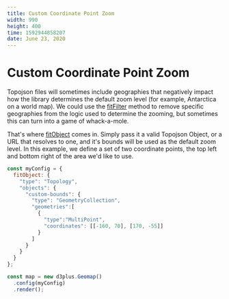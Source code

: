 ```yaml
---
title: Custom Coordinate Point Zoom
width: 990
height: 400
time: 1592944858207
date: June 23, 2020
---
```


# Custom Coordinate Point Zoom

Topojson files will sometimes include geographies that negatively impact how the library determines the default zoom level (for example, Antarctica on a world map). We could use the [fitFilter](https://d3plus.org/docs/#Geomap.fitFilter) method to remove specific geographies from the logic used to determine the zooming, but sometimes this can turn into a game of whack-a-mole.

That's where [fitObject](https://d3plus.org/docs/#Geomap.fitObject) comes in. Simply pass it a valid Topojson Object, or a URL that resolves to one, and it's bounds will be used as the default zoom level. In this example, we define a set of two coordinate points, the top left and bottom right of the area we'd like to use.

```js
const myConfig = {
  fitObject: {
    "type": "Topology",
    "objects": {
      "custom-bounds": {
        "type": "GeometryCollection",
        "geometries":[
          {
            "type":"MultiPoint",
            "coordinates": [[-160, 70], [170, -55]]
          }
        ]
      }
    }
  }
};

const map = new d3plus.Geomap()
  .config(myConfig)
  .render();
```

